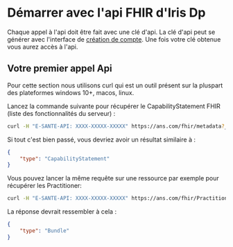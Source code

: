 # Démarrer avec l'api FHIR d'Iris Dp

Chaque appel à l'api doit être fait avec une clé d'api. La clé d'api peut se générer avec l'interface de [création de compte]().
Une fois votre clé obtenue vous aurez accès à l'api. 

## Votre premier appel Api

Pour cette section nous utilisons curl qui est un outil présent sur la pluspart des plateformes windows 10+, macos, linux.

Lancez la commande suivante pour récupérer le CapabilityStatement FHIR (liste des fonctionnalités du serveur) : 

``` bash
curl -H "E-SANTE-API: XXXX-XXXXX-XXXXX" https://ans.com/fhir/metadata?_pretty=true&_format=json
```

Si tout c'est bien passé, vous devriez avoir un résultat similaire à : 

``` json
{
    "type": "CapabilityStatement"
}
```

Vous pouvez lancer la même requête sur une ressource par exemple pour récupérer les Practitioner:

``` bash
curl -H "E-SANTE-API: XXXX-XXXXX-XXXXX" https://ans.com/fhir/Practitioner?_pretty=true&_format=json
```

La réponse devrait ressembler à cela :

``` json
{
    "type": "Bundle"
}
```







